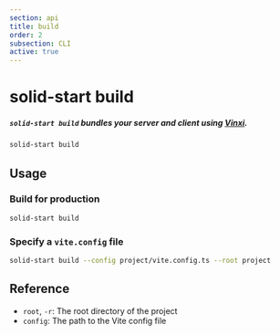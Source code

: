 ```yaml
---
section: api
title: build
order: 2
subsection: CLI
active: true
---
```


# solid-start build

##### `solid-start build` bundles your server and client using [Vinxi](https://vinxi.vercel.app/).

<div class="text-lg">

```bash
solid-start build
```

</div>

## Usage

### Build for production

```bash
solid-start build
```

### Specify a `vite.config` file

```bash
solid-start build --config project/vite.config.ts --root project
```

## Reference

- `root`, `-r`: The root directory of the project
- `config`: The path to the Vite config file